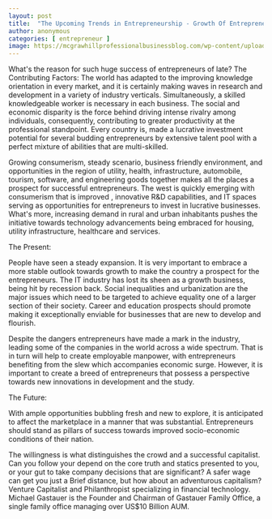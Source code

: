 ```yaml
---
layout: post
title:  "The Upcoming Trends in Entrepreneurship - Growth Of Entrepreneurs"
author: anonymous
categories: [ entrepreneur ]
image: https://mcgrawhillprofessionalbusinessblog.com/wp-content/uploads/2018/08/What-Is-The-Best-Time-In-History-To-Become-An-Entrepreneur-770x500.jpg
---
```

What's the reason for such huge success of entrepreneurs of late?
The Contributing Factors: The world has adapted to the improving knowledge orientation in every market, and it is certainly making waves in research and development in a variety of industry verticals. Simultaneously, a skilled knowledgeable worker is necessary in each business. The social and economic disparity is the force behind driving intense rivalry among individuals, consequently, contributing to greater productivity at the professional standpoint. Every country is, made a lucrative investment potential for several budding entrepreneurs by extensive talent pool with a perfect mixture of abilities that are multi-skilled.

Growing consumerism, steady scenario, business friendly environment, and opportunities in the region of utility, health, infrastructure, automobile, tourism, software, and engineering goods together makes all the places a prospect for successful entrepreneurs. The west is quickly emerging with consumerism that is improved , innovative R&D capabilities, and IT spaces serving as opportunities for entrepreneurs to invest in lucrative businesses. What's more, increasing demand in rural and urban inhabitants pushes the initiative towards technology advancements being embraced for housing, utility infrastructure, healthcare and services.

The Present:

People have seen a steady expansion. It is very important to embrace a more stable outlook towards growth to make the country a prospect for the entrepreneurs. The IT industry has lost its sheen as a growth business, being hit by recession back. Social inequalities and urbanization are the major issues which need to be targeted to achieve equality one of a larger section of their society. Career and education prospects should promote making it exceptionally enviable for businesses that are new to develop and flourish.

Despite the dangers entrepreneurs have made a mark in the industry, leading some of the companies in the world across a wide spectrum. That is in turn will help to create employable manpower, with entrepreneurs benefiting from the slew which accompanies economic surge. However, it is important to create a breed of entrepreneurs that possess a perspective towards new innovations in development and the study.

The Future:

With ample opportunities bubbling fresh and new to explore, it is anticipated to affect the marketplace in a manner that was substantial. Entrepreneurs should stand as pillars of success towards improved socio-economic conditions of their nation.

The willingness is what distinguishes the crowd and a successful capitalist. Can you follow your depend on the core truth and statics presented to you, or your gut to take company decisions that are significant? A safer wage can get you just a Brief distance, but how about an adventurous capitalism? Venture Capitalist and Philanthropist specializing in financial technology. Michael Gastauer is the Founder and Chairman of Gastauer Family Office, a single family office managing over US$10 Billion AUM.

